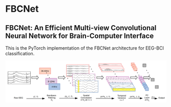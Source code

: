 # FBCNet
## FBCNet: An Efficient Multi-view Convolutional Neural Network for Brain-Computer Interface

This is the PyTorch implementation of the FBCNet architecture for EEG-BCI classification. 

![The FBCNet architecture](/FBCNet-V2.png)
